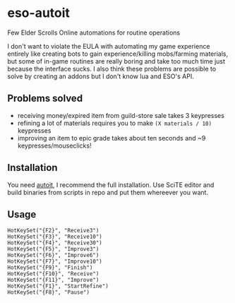# eso-autoit

Few Elder Scrolls Online automations for routine operations

I don't want to violate the EULA with automating my game experience entirely like creating bots to gain experience/killing mobs/farming materials, but some of in-game routines are really boring and take too much time just because the interface sucks. I also think these problems are possible to solve by creating an addons but I don't know lua and ESO's API.

## Problems solved

- receiving money/expired item from guild-store sale takes 3 keypresses
- refining a lot of materials requires you to make `(X materials / 10)` keypresses
- improving an item to epic grade takes about ten seconds and ~9 keypresses/mouseclicks!

## Installation

You need [autoit](https://www.autoitscript.com/site/autoit/downloads/), I recommend the full installation. Use SciTE editor and build binaries from scripts in repo and put them whereever you want.

## Usage

```
HotKeySet("{F2}", "Receive3")
HotKeySet("{F3}", "Receive10")
HotKeySet("{F4}", "Receive30")
HotKeySet("{F5}", "Improve3")
HotKeySet("{F6}", "Improve6")
HotKeySet("{F7}", "Improve10")
HotKeySet("{F9}", "Finish")
HotKeySet("{F10}", "Receive")
HotKeySet("{F11}", "Improve")
HotKeySet("{F1}", "StartRefine")
HotKeySet("{F8}", "Pause")
```
